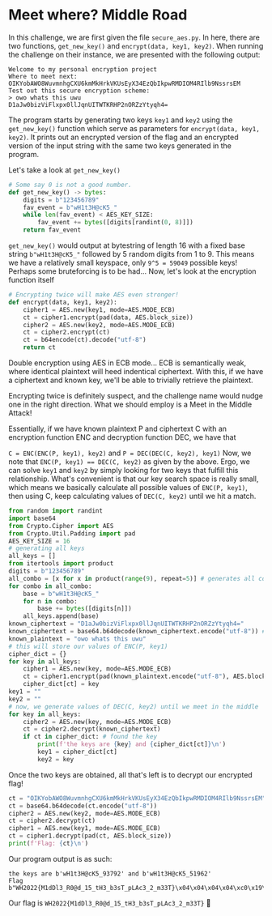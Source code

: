 # Meet where? Middle Road

In this challenge, we are first given the file ```secure_aes.py```. In here, there are two functions, ```get_new_key()``` and ```encrypt(data, key1, key2)```.
When running the challenge on their instance, we are presented with the following output:
```
Welcome to my personal encryption project
Where to meet next:
OIKYobAWO8WuvmnhgCXU6kmMkHrkVKUsEyX34EzQbIkpwRMDIOM4RIlb9NssrsEM
Test out this secure encryption scheme:
> owo whats this uwu
D1aJw0bizViFlxpx0llJqnUITWTKRHP2nORZzYtyqh4=
```
The program starts by generating two keys ```key1``` and ```key2``` using the ```get_new_key()``` function which serve as parameters for ```encrypt(data, key1, key2)```.
It prints out an encrypted version of the flag and an encrypted version of the input string with the same two keys generated in the program.

Let's take a look at ```get_new_key()```

```py
# Some say 0 is not a good number.
def get_new_key() -> bytes:
    digits = b"123456789"
    fav_event = b"wH1t3H@cK5_"
    while len(fav_event) < AES_KEY_SIZE:
        fav_event += bytes([digits[randint(0, 8)]])
    return fav_event
```

```get_new_key()``` would output at bytestring of length 16 with a fixed base string ```b"wH1t3H@cK5_"``` followed by 5 random digits from 1 to 9. 
This means we have a relatively small keyspace, only ```9^5 = 59049``` possible keys! Perhaps some bruteforcing is to be had...
Now, let's look at the encryption function itself
```py
# Encrypting twice will make AES even stronger!
def encrypt(data, key1, key2):
    cipher1 = AES.new(key1, mode=AES.MODE_ECB)
    ct = cipher1.encrypt(pad(data, AES.block_size))
    cipher2 = AES.new(key2, mode=AES.MODE_ECB)
    ct = cipher2.encrypt(ct)
    ct = b64encode(ct).decode("utf-8")
    return ct
```

Double encryption using AES in ECB mode... ECB is semantically weak, where identical plaintext will heed indentical ciphertext. 
With this, if we have a ciphertext and known key, we'll be able to trivially retrieve the plaintext.

Encrypting twice is definitely suspect, and the challenge name would nudge one in the right direction. What we should employ is a Meet in the Middle Attack!

Essentially, if we have known plaintext P and ciphertext C with an encryption function ENC and decryption function DEC, we have that

```C = ENC(ENC(P, key1), key2)``` and ```P = DEC(DEC(C, key2), key1)```
Now, we note that ```ENC(P, key1) == DEC(C, key2)``` as given by the above. Ergo, we can solve ```key1``` and ```key2``` by simply looking for two keys that fulfill this relationship.
What's convenient is that our key search space is really small, which means we basically calculate all possible values of ```ENC(P, key1)```, then using C, keep calculating values of ```DEC(C, key2)``` until we hit a match.
```py
from random import randint
import base64
from Crypto.Cipher import AES
from Crypto.Util.Padding import pad
AES_KEY_SIZE = 16
# generating all keys
all_keys = []
from itertools import product
digits = b"123456789"
all_combo = [x for x in product(range(9), repeat=5)] # generates all combinations of digits 
for combo in all_combo:
    base = b"wH1t3H@cK5_"
    for n in combo:
        base += bytes([digits[n]])
    all_keys.append(base)
known_ciphertext = "D1aJw0bizViFlxpx0llJqnUITWTKRHP2nORZzYtyqh4="
known_ciphertext = base64.b64decode(known_ciphertext.encode("utf-8")) # don't forget to encode in utf-8
known_plaintext = "owo whats this uwu"
# this will store our values of ENC(P, key1)
cipher_dict = {}
for key in all_keys:
    cipher1 = AES.new(key, mode=AES.MODE_ECB)
    ct = cipher1.encrypt(pad(known_plaintext.encode("utf-8"), AES.block_size))
    cipher_dict[ct] = key
key1 = ""
key2 = ""
# now, we generate values of DEC(C, key2) until we meet in the middle
for key in all_keys:
    cipher2 = AES.new(key, mode=AES.MODE_ECB)
    ct = cipher2.decrypt(known_ciphertext)
    if ct in cipher_dict: # found the key
        print(f'the keys are {key} and {cipher_dict[ct]}\n')
        key1 = cipher_dict[ct]
        key2 = key
```

Once the two keys are obtained, all that's left is to decrypt our encrypted flag!

```py
ct = "OIKYobAWO8WuvmnhgCXU6kmMkHrkVKUsEyX34EzQbIkpwRMDIOM4RIlb9NssrsEM"
ct = base64.b64decode(ct.encode("utf-8"))
cipher2 = AES.new(key2, mode=AES.MODE_ECB)
ct = cipher2.decrypt(ct)
cipher1 = AES.new(key1, mode=AES.MODE_ECB)
ct = cipher1.decrypt(pad(ct, AES.block_size))
print(f'Flag: {ct}\n')
```
Our program output is as such:

```
the keys are b'wH1t3H@cK5_93792' and b'wH1t3H@cK5_51962'
Flag b"WH2022{M1dDl3_R0@d_15_tH3_b3sT_pLAc3_2_m33T}\x04\x04\x04\x04\xc0\x19\xc9\xab'\xdes|Z\x95f\xce\xb5\xdazw"
```

Our flag is ```WH2022{M1dDl3_R0@d_15_tH3_b3sT_pLAc3_2_m33T}``` 🙂